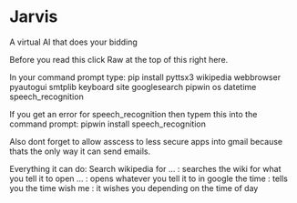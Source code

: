 # Jarvis
A virtual AI that does your bidding 

Before you read this click Raw at the top of this right here.



In your command prompt type: pip install pyttsx3 wikipedia webbrowser pyautogui smtplib keyboard site googlesearch pipwin os datetime speech_recognition

If you get an error for speech_recognition then typem this into the command prompt: pipwin install speech_recognition

Also dont forget to allow asscess to less secure apps into gmail because thats the only way it can send emails.

Everything it can do:
    Search wikipedia for ... : searches the wiki for what you tell it to
    open ... : opens whatever you tell it to in google
    the time : tells you the time
    wish me : it wishes you depending on the time of day
    
